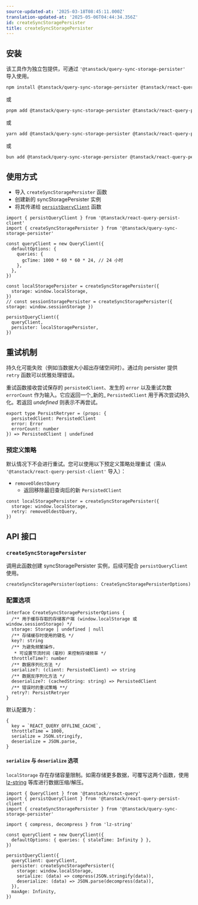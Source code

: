 ```yaml
---
source-updated-at: '2025-03-18T08:45:11.000Z'
translation-updated-at: '2025-05-06T04:44:34.356Z'
id: createSyncStoragePersister
title: createSyncStoragePersister
---
```

## 安装

该工具作为独立包提供，可通过 `'@tanstack/query-sync-storage-persister'` 导入使用。

```bash
npm install @tanstack/query-sync-storage-persister @tanstack/react-query-persist-client
```

或

```bash
pnpm add @tanstack/query-sync-storage-persister @tanstack/react-query-persist-client
```

或

```bash
yarn add @tanstack/query-sync-storage-persister @tanstack/react-query-persist-client
```

或

```bash
bun add @tanstack/query-sync-storage-persister @tanstack/react-query-persist-client
```

## 使用方式

- 导入 `createSyncStoragePersister` 函数
- 创建新的 syncStoragePersister 实例
- 将其传递给 [`persistQueryClient`](./persistQueryClient.md) 函数

```tsx
import { persistQueryClient } from '@tanstack/react-query-persist-client'
import { createSyncStoragePersister } from '@tanstack/query-sync-storage-persister'

const queryClient = new QueryClient({
  defaultOptions: {
    queries: {
      gcTime: 1000 * 60 * 60 * 24, // 24 小时
    },
  },
})

const localStoragePersister = createSyncStoragePersister({
  storage: window.localStorage,
})
// const sessionStoragePersister = createSyncStoragePersister({ storage: window.sessionStorage })

persistQueryClient({
  queryClient,
  persister: localStoragePersister,
})
```

## 重试机制

持久化可能失败（例如当数据大小超出存储空间时）。通过向 persister 提供 `retry` 函数可以优雅处理错误。

重试函数接收尝试保存的 `persistedClient`、发生的 `error` 以及重试次数 `errorCount` 作为输入。它应返回一个_新的_ `PersistedClient` 用于再次尝试持久化。若返回 _undefined_ 则表示不再尝试。

```tsx
export type PersistRetryer = (props: {
  persistedClient: PersistedClient
  error: Error
  errorCount: number
}) => PersistedClient | undefined
```

### 预定义策略

默认情况下不会进行重试。您可以使用以下预定义策略处理重试（需从 `'@tanstack/react-query-persist-client'` 导入）：

- `removeOldestQuery`
  - 返回移除最旧查询后的新 `PersistedClient`

```tsx
const localStoragePersister = createSyncStoragePersister({
  storage: window.localStorage,
  retry: removeOldestQuery,
})
```

## API 接口

### `createSyncStoragePersister`

调用此函数创建 syncStoragePersister 实例，后续可配合 `persistQueryClient` 使用。

```tsx
createSyncStoragePersister(options: CreateSyncStoragePersisterOptions)
```

### 配置选项

```tsx
interface CreateSyncStoragePersisterOptions {
  /** 用于缓存存取的存储客户端 (window.localStorage 或 window.sessionStorage) */
  storage: Storage | undefined | null
  /** 存储缓存时使用的键名 */
  key?: string
  /** 为避免频繁操作，
   * 可设置节流时间（毫秒）来控制存储频率 */
  throttleTime?: number
  /** 数据序列化方法 */
  serialize?: (client: PersistedClient) => string
  /** 数据反序列化方法 */
  deserialize?: (cachedString: string) => PersistedClient
  /** 错误时的重试策略 **/
  retry?: PersistRetryer
}
```

默认配置为：

```tsx
{
  key = `REACT_QUERY_OFFLINE_CACHE`,
  throttleTime = 1000,
  serialize = JSON.stringify,
  deserialize = JSON.parse,
}
```

#### `serialize` 与 `deserialize` 选项

`localStorage` 存在存储容量限制。如需存储更多数据，可覆写这两个函数，使用 [lz-string](https://github.com/pieroxy/lz-string/) 等库进行数据压缩/解压。

```tsx
import { QueryClient } from '@tanstack/react-query'
import { persistQueryClient } from '@tanstack/react-query-persist-client'
import { createSyncStoragePersister } from '@tanstack/query-sync-storage-persister'

import { compress, decompress } from 'lz-string'

const queryClient = new QueryClient({
  defaultOptions: { queries: { staleTime: Infinity } },
})

persistQueryClient({
  queryClient: queryClient,
  persister: createSyncStoragePersister({
    storage: window.localStorage,
    serialize: (data) => compress(JSON.stringify(data)),
    deserialize: (data) => JSON.parse(decompress(data)),
  }),
  maxAge: Infinity,
})
```
